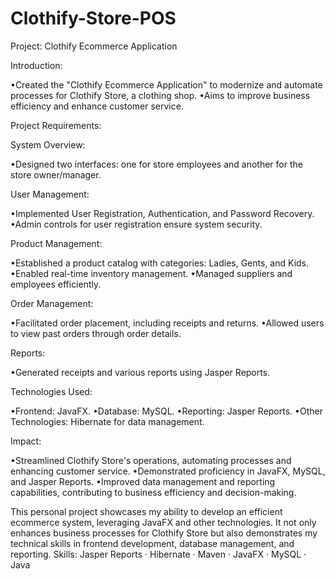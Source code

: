 # Clothify-Store-POS
Project: Clothify Ecommerce Application

Introduction:

•Created the "Clothify Ecommerce Application" to modernize and automate processes for Clothify Store, a clothing shop.
•Aims to improve business efficiency and enhance customer service.

Project Requirements:

System Overview:

•Designed two interfaces: one for store employees and another for the store owner/manager.

User Management:

•Implemented User Registration, Authentication, and Password Recovery.
•Admin controls for user registration ensure system security.

Product Management:

•Established a product catalog with categories: Ladies, Gents, and Kids.
•Enabled real-time inventory management.
•Managed suppliers and employees efficiently.

Order Management:

•Facilitated order placement, including receipts and returns.
•Allowed users to view past orders through order details.

Reports:

•Generated receipts and various reports using Jasper Reports.

Technologies Used:

•Frontend: JavaFX.
•Database: MySQL.
•Reporting: Jasper Reports.
•Other Technologies: Hibernate for data management.

Impact:

•Streamlined Clothify Store's operations, automating processes and enhancing customer service.
•Demonstrated proficiency in JavaFX, MySQL, and Jasper Reports.
•Improved data management and reporting capabilities, contributing to business efficiency and decision-making.


This personal project showcases my ability to develop an efficient ecommerce system, leveraging JavaFX and other technologies. It not only enhances business processes for Clothify Store but also demonstrates my technical skills in frontend development, database management, and reporting.
Skills: Jasper Reports · Hibernate · Maven · JavaFX · MySQL · Java
